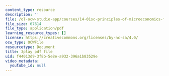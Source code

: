 ```yaml
---
content_type: resource
description: ''
file: /ol-ocw-studio-app/courses/14-01sc-principles-of-microeconomics-fall-2011/f44013d93f8b5e8ea932396a1b83529e_yCd_OSJmtfg.pdf
file_size: 67614
file_type: application/pdf
learning_resource_types: []
license: https://creativecommons.org/licenses/by-nc-sa/4.0/
ocw_type: OCWFile
resourcetype: Document
title: 3play pdf file
uid: f44013d9-3f8b-5e8e-a932-396a1b83529e
video_metadata:
  youtube_id: null
---
```

